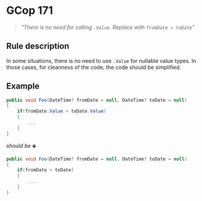 ﻿# GCop 171

> *"There is no need for calling `.Value`. Replace with `fromDate > toDate`"*

## Rule description

In some situations, there is no need to use `.Value` for nullable value types. In those cases, for cleanness of the code, the code should be simplified.

## Example

```csharp
public void Foo(DateTime? fromDate = null, DateTime? toDate = null)
{
    if(fromDate.Value > toDate.Value)
    {
        ...
    }
}
```

*should be* 🡻

```csharp
public void Foo(DateTime? fromDate = null, DateTime? toDate = null)
{
    if(fromDate > toDate)
    {
        ...
    }
}
```